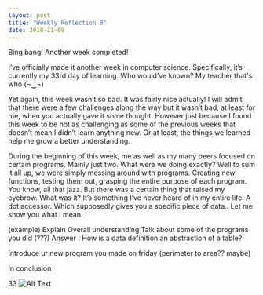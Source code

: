 ```yaml
---
layout: post
title: "Weekly Reflection 8"
date: 2018-11-09
---
```

Bing bang! Another week completed! 
    
I’ve officially made it another week in computer science. Specifically, it’s currently my 33rd day of learning. Who would’ve known? My teacher that's who (¬‿¬)

Yet again, this week wasn’t so bad. It was fairly nice actually! I will admit that there were a few challenges along the way but it wasn’t bad, at least for me, when you actually gave it some thought. However just because I found this week to be not as challenging as some of the previous weeks that doesn’t mean I didn’t learn anything new. Or at least, the things we learned help me grow a better understanding.

During the beginning of this week, me as well as my many peers focused on certain programs. Mainly just two. What were we doing exactly? Well to sum it all up, we were simply messing around with programs. Creating new functions, testing them out, grasping the entire purpose of each program. You know, all that jazz. But there was a certain thing that raised my eyebrow. What was it? It’s something I’ve never heard of in my entire life. A dot accessor. Which supposedly gives you a specific piece of data.. Let me show you what I mean. 

(example)
Explain 
Overall understanding 
Talk about some of the programs you did (???)
Answer : How is a data definition an abstraction of a table?

Introduce ur new program you made on friday (perimeter to area?? maybe) 

In conclusion  

33
![Alt Text](https://i.imgur.com/Uzg88Tt.gif)

